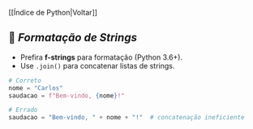 [[Índice de Python|Voltar]]

## 📌 *Formatação de Strings*

- Prefira **f-strings** para formatação (Python 3.6+).
- Use `.join()` para concatenar listas de strings.

```python
# Correto
nome = "Carlos"
saudacao = f"Bem-vindo, {nome}!"

# Errado
saudacao = "Bem-vindo, " + nome + "!"  # concatenação ineficiente
```
